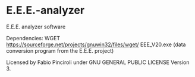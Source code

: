 # E.E.E.-analyzer
E.E.E. analyzer software

Dependencies:
	WGET https://sourceforge.net/projects/gnuwin32/files/wget/
	EEE_V20.exe (data conversion program from the E.E.E. project)
	
Licensed by Fabio Pinciroli under GNU GENERAL PUBLIC LICENSE Version 3.
